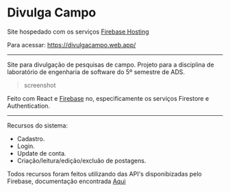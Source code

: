 # Divulga Campo

Site hospedado com os serviços [Firebase Hosting](https://firebase.google.com/docs/hosting?hl=pt)

Para acessar: https://divulgacampo.web.app/

<hr>

Site para divulgação de pesquisas de campo. Projeto para a disciplina de laboratório de engenharia de software do 5º semestre de ADS.

> screenshot

Feito com React e [Firebase](https://firebase.google.com/?hl=pt-br) no, especificamente os serviços Firestore e Authentication.

<hr>

Recursos do sistema:

- Cadastro.
- Login.
- Update de conta.
- Criação/leitura/edição/excluão de postagens.

Todos recursos foram feitos utilizando das API's disponibizadas pelo Firebase, documentação encontrada [Aqui](https://firebase.google.com/docs/firestore?hl=pt-br)
